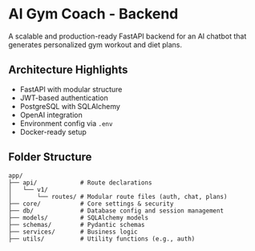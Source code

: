 # AI Gym Coach - Backend

A scalable and production-ready FastAPI backend for an AI chatbot that generates personalized gym workout and diet plans.

## Architecture Highlights

- FastAPI with modular structure
- JWT-based authentication
- PostgreSQL with SQLAlchemy
- OpenAI integration
- Environment config via `.env`
- Docker-ready setup

## Folder Structure

```
app/
├── api/            # Route declarations
│   └── v1/
│       └── routes/ # Modular route files (auth, chat, plans)
├── core/           # Core settings & security
├── db/             # Database config and session management
├── models/         # SQLAlchemy models
├── schemas/        # Pydantic schemas
├── services/       # Business logic
├── utils/          # Utility functions (e.g., auth)
```
